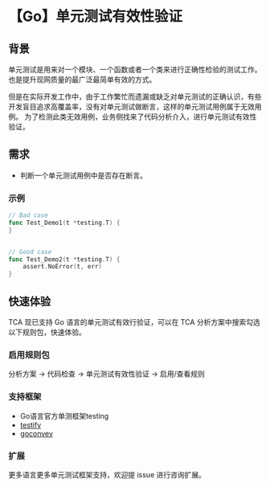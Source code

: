 # 【Go】单元测试有效性验证

## 背景

单元测试是用来对一个模块、一个函数或者一个类来进行正确性检验的测试工作。也是提升现网质量的最广泛最简单有效的方式。

但是在实际开发工作中，由于工作繁忙而遗漏或缺乏对单元测试的正确认识，有些开发盲目追求高覆盖率，没有对单元测试做断言，这样的单元测试用例属于无效用例。
为了检测此类无效用例，业务侧找来了代码分析介入，进行单元测试有效性验证。

## 需求

- 判断一个单元测试用例中是否存在断言。

### 示例


```go
// Bad case
func Test_Demo1(t *testing.T) {
}


// Good case
func Test_Demo2(t *testing.T) {
    assert.NoError(t, err)
}
```


## 快速体验

TCA 现已支持 Go 语言的单元测试有效行验证，可以在 TCA 分析方案中搜索勾选以下规则包，快速体验。

### 启用规则包
分析方案 -> 代码检查 -> 单元测试有效性验证 -> 启用/查看规则

### 支持框架


- Go语言官方单测框架testing
- [testify](https://github.com/stretchr/testify)
- [goconvey](https://github.com/smartystreets/goconvey)


### 扩展

更多语言更多单元测试框架支持，欢迎提 issue 进行咨询扩展。
